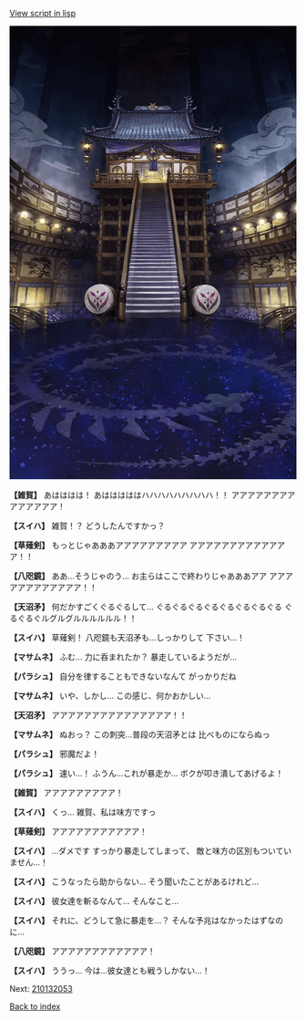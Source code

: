 [View script in lisp](../scripts/210132051.txt)

![masamune_arena.png](../images/backgrounds/masamune_arena.png)

**【雑賀】**
あはははは！
あはははははハハハハハハハハハ！！
アアアアアアアアアアアアアア！

**【スイハ】**
雑賀！？
どうしたんですかっ？

**【草薙剣】**
もっとじゃあああアアアアアアアアア
アアアアアアアアアアアアア！！

**【八咫鏡】**
ああ…そうじゃのう…
お主らはここで終わりじゃあああアア
アアアアアアアアアアアア！！

**【天沼矛】**
何だかすごくぐるぐるして…
ぐるぐるぐるぐるぐるぐるぐるぐる
ぐるぐるぐルグルグルルルルルル！！

**【スイハ】**
草薙剣！
八咫鏡も天沼矛も…しっかりして
下さい…！

**【マサムネ】**
ふむ…
力に呑まれたか？
暴走しているようだが…

**【パラシュ】**
自分を律することもできないなんて
がっかりだね

**【マサムネ】**
いや、しかし…
この感じ、何かおかしい…

**【天沼矛】**
アアアアアアアアアアアアアアア！！

**【マサムネ】**
ぬおっ？
この刺突…普段の天沼矛とは
比べものにならぬっ

**【パラシュ】**
邪魔だよ！

**【パラシュ】**
速い…！
ふうん…これが暴走か…
ボクが叩き潰してあげるよ！

**【雑賀】**
アアアアアアアアア！

**【スイハ】**
くっ…
雑賀、私は味方ですっ

**【草薙剣】**
アアアアアアアアアアア！

**【スイハ】**
…ダメです
すっかり暴走してしまって、
敵と味方の区別もついていません…！

**【スイハ】**
こうなったら助からない…
そう聞いたことがあるけれど…

**【スイハ】**
彼女達を斬るなんて…
そんなこと…

**【スイハ】**
それに、どうして急に暴走を…？
そんな予兆はなかったはずなのに…

**【八咫鏡】**
アアアアアアアアアアアア！

**【スイハ】**
ううっ…
今は…彼女達とも戦うしかない…！

Next: [210132053](210132053.md)

[Back to index](index.md)
